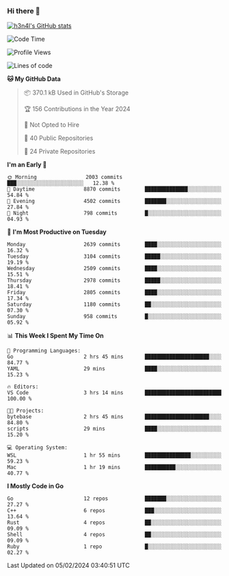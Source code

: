 ### Hi there 👋

[![h3n4l's GitHub stats](https://github-readme-stats.vercel.app/api?username=h3n4l&count_private=true&show_icons=true&theme=radical)](https://github.com/h3n4l/github-readme-stats)

<!--START_SECTION:waka-->
![Code Time](http://img.shields.io/badge/Code%20Time-1%2C836%20hrs%2017%20mins-blue)

![Profile Views](http://img.shields.io/badge/Profile%20Views-0-blue)

![Lines of code](https://img.shields.io/badge/From%20Hello%20World%20I%27ve%20Written-4.7%20million%20lines%20of%20code-blue)

**🐱 My GitHub Data** 

> 📦 370.1 kB Used in GitHub's Storage 
 > 
> 🏆 156 Contributions in the Year 2024
 > 
> 🚫 Not Opted to Hire
 > 
> 📜 40 Public Repositories 
 > 
> 🔑 24 Private Repositories 
 > 
**I'm an Early 🐤** 

```text
🌞 Morning                2003 commits        ███░░░░░░░░░░░░░░░░░░░░░░   12.38 % 
🌆 Daytime                8870 commits        ██████████████░░░░░░░░░░░   54.84 % 
🌃 Evening                4502 commits        ███████░░░░░░░░░░░░░░░░░░   27.84 % 
🌙 Night                  798 commits         █░░░░░░░░░░░░░░░░░░░░░░░░   04.93 % 
```
📅 **I'm Most Productive on Tuesday** 

```text
Monday                   2639 commits        ████░░░░░░░░░░░░░░░░░░░░░   16.32 % 
Tuesday                  3104 commits        █████░░░░░░░░░░░░░░░░░░░░   19.19 % 
Wednesday                2509 commits        ████░░░░░░░░░░░░░░░░░░░░░   15.51 % 
Thursday                 2978 commits        █████░░░░░░░░░░░░░░░░░░░░   18.41 % 
Friday                   2805 commits        ████░░░░░░░░░░░░░░░░░░░░░   17.34 % 
Saturday                 1180 commits        ██░░░░░░░░░░░░░░░░░░░░░░░   07.30 % 
Sunday                   958 commits         █░░░░░░░░░░░░░░░░░░░░░░░░   05.92 % 
```


📊 **This Week I Spent My Time On** 

```text
💬 Programming Languages: 
Go                       2 hrs 45 mins       █████████████████████░░░░   84.77 % 
YAML                     29 mins             ████░░░░░░░░░░░░░░░░░░░░░   15.23 % 

🔥 Editors: 
VS Code                  3 hrs 14 mins       █████████████████████████   100.00 % 

🐱‍💻 Projects: 
bytebase                 2 hrs 45 mins       █████████████████████░░░░   84.80 % 
scripts                  29 mins             ████░░░░░░░░░░░░░░░░░░░░░   15.20 % 

💻 Operating System: 
WSL                      1 hr 55 mins        ███████████████░░░░░░░░░░   59.23 % 
Mac                      1 hr 19 mins        ██████████░░░░░░░░░░░░░░░   40.77 % 
```

**I Mostly Code in Go** 

```text
Go                       12 repos            ███████░░░░░░░░░░░░░░░░░░   27.27 % 
C++                      6 repos             ███░░░░░░░░░░░░░░░░░░░░░░   13.64 % 
Rust                     4 repos             ██░░░░░░░░░░░░░░░░░░░░░░░   09.09 % 
Shell                    4 repos             ██░░░░░░░░░░░░░░░░░░░░░░░   09.09 % 
Ruby                     1 repo              █░░░░░░░░░░░░░░░░░░░░░░░░   02.27 % 
```




 Last Updated on 05/02/2024 03:40:51 UTC
<!--END_SECTION:waka-->

